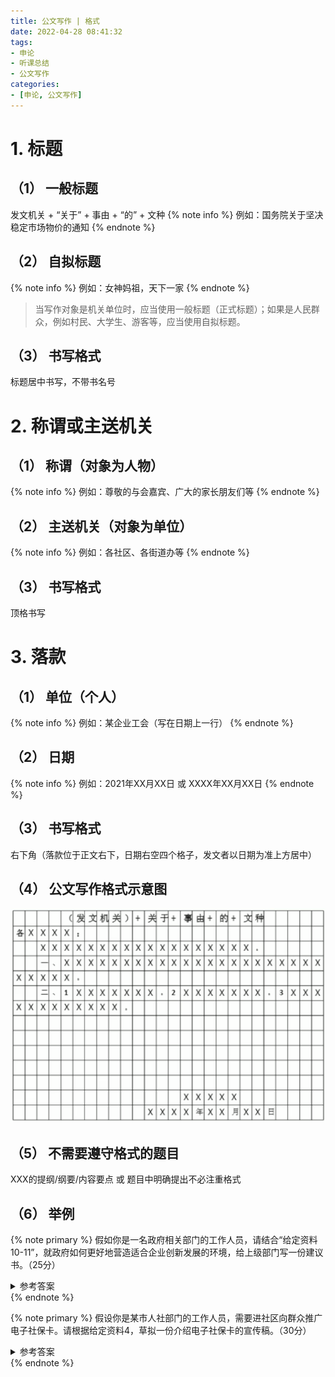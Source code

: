 ```yaml
---
title: 公文写作 | 格式
date: 2022-04-28 08:41:32
tags:
- 申论
- 听课总结
- 公文写作
categories:
- [申论, 公文写作]
---
```


# 1. 标题
## （1） 一般标题
发文机关 + “关于” + 事由 + “的” + 文种
{% note info %}
例如：国务院关于坚决稳定市场物价的通知
{% endnote %}
## （2） 自拟标题
{% note info %}
例如：女神妈祖，天下一家
{% endnote %}
> 当写作对象是机关单位时，应当使用一般标题（正式标题）；如果是人民群众，例如村民、大学生、游客等，应当使用自拟标题。
## （3） 书写格式
标题居中书写，不带书名号

# 2. 称谓或主送机关
## （1） 称谓（对象为人物）
{% note info %}
例如：尊敬的与会嘉宾、广大的家长朋友们等
{% endnote %}
## （2） 主送机关（对象为单位）
{% note info %}
例如：各社区、各街道办等
{% endnote %}
## （3） 书写格式
顶格书写

# 3. 落款
## （1） 单位（个人）
{% note info %}
例如：某企业工会（写在日期上一行）
{% endnote %}
## （2） 日期
{% note info %}
例如：2021年XX月XX日 或 XXXX年XX月XX日
{% endnote %}
## （3） 书写格式
右下角（落款位于正文右下，日期右空四个格子，发文者以日期为准上方居中）
## （4） 公文写作格式示意图
<p style="text-align: center;"><img src="/images/申论/第四章-公文写作/1-1格式示意图.png" alt="公文写作格式示意图" style="zoom: 80%;"></p>

## （5） 不需要遵守格式的题目
XXX的提纲/纲要/内容要点 或 题目中明确提出不必注重格式
## （6） 举例
{% note primary %}
假如你是一名政府相关部门的工作人员，请结合“给定资料10-11”，就政府如何更好地营造适合企业创新发展的环境，给上级部门写一份建议书。（25分）
<details>
<summary>参考答案</summary>
<p style="text-align: center;"><img src="/images/申论/第四章-公文写作/1-2举例1.png" alt="参考答案" style="zoom: 80%;"></p>
</details>
{% endnote %}

{% note primary %}
假设你是某市人社部门的工作人员，需要进社区向群众推广电子社保卡。请根据给定资料4，草拟一份介绍电子社保卡的宣传稿。（30分）
<details>
<summary>参考答案</summary>
<p style="text-align: center;"><img src="/images/申论/第四章-公文写作/1-3举例2.png" alt="参考答案" style="zoom: 80%;"></p><br>
标题出现电子社保卡，不出现宣传稿就是3分，出现宣传稿1分
</details>
{% endnote %}

